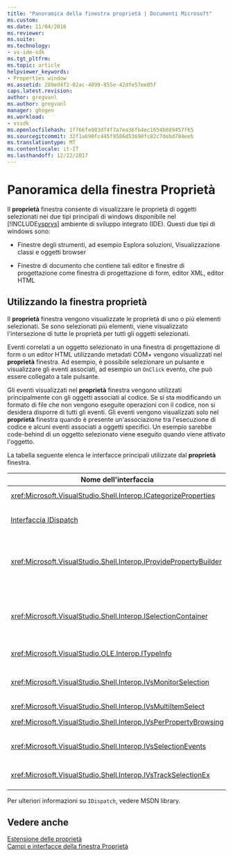 ```yaml
---
title: "Panoramica della finestra proprietà | Documenti Microsoft"
ms.custom: 
ms.date: 11/04/2016
ms.reviewer: 
ms.suite: 
ms.technology:
- vs-ide-sdk
ms.tgt_pltfrm: 
ms.topic: article
helpviewer_keywords:
- Properties window
ms.assetid: 289ed4f2-02ac-4899-855e-42dfe57ee05f
caps.latest.revision: 
author: gregvanl
ms.author: gregvanl
manager: ghogen
ms.workload:
- vssdk
ms.openlocfilehash: 1f766fe903df4f7a7ea36fb4ec1654b889457f65
ms.sourcegitcommit: 32f1a690fc445f9586d53698fc82c7debd784eeb
ms.translationtype: MT
ms.contentlocale: it-IT
ms.lasthandoff: 12/22/2017
---
```

# <a name="properties-window-overview"></a>Panoramica della finestra Proprietà
Il **proprietà** finestra consente di visualizzare le proprietà di oggetti selezionati nei due tipi principali di windows disponibile nel [!INCLUDE[vsprvs](../../code-quality/includes/vsprvs_md.md)] ambiente di sviluppo integrato (IDE). Questi due tipi di windows sono:  
  
-   Finestre degli strumenti, ad esempio Esplora soluzioni, Visualizzazione classi e oggetti browser  
  
-   Finestre di documento che contiene tali editor e finestre di progettazione come finestra di progettazione di form, editor XML, editor HTML  
  
## <a name="using-the-properties-window"></a>Utilizzando la finestra proprietà  
 Il **proprietà** finestra vengono visualizzate le proprietà di uno o più elementi selezionati. Se sono selezionati più elementi, viene visualizzato l'intersezione di tutte le proprietà per tutti gli oggetti selezionati.  
  
 Eventi correlati a un oggetto selezionato in una finestra di progettazione di form o un editor HTML utilizzando metadati COM+ vengono visualizzati nel **proprietà** finestra. Ad esempio, è possibile selezionare un pulsante e visualizzare gli eventi associati, ad esempio un `OnClick` evento, che può essere collegato a tale pulsante.  
  
 Gli eventi visualizzati nel **proprietà** finestra vengono utilizzati principalmente con gli oggetti associati al codice. Se si sta modificando un formato di file che non vengono eseguite operazioni con il codice, non si desidera disporre di tutti gli eventi. Gli eventi vengono visualizzati solo nel **proprietà** finestra quando è presente un'associazione tra l'esecuzione di codice e alcuni eventi associati a oggetti specifici. Un esempio sarebbe code-behind di un oggetto selezionato viene eseguito quando viene attivato l'oggetto.  
  
 La tabella seguente elenca le interfacce principali utilizzate dal **proprietà** finestra.  
  
|Nome dell'interfaccia|Descrizione|  
|--------------------|-----------------|  
|<xref:Microsoft.VisualStudio.Shell.Interop.ICategorizeProperties>|Fornisce un elenco di categorie per il **proprietà** finestra ed esegue il mapping a una categoria di ogni proprietà.|  
|[Interfaccia IDispatch](https://msdn.microsoft.com/library/windows/desktop/ms221608.aspx)|Espone metodi e proprietà per la programmazione di strumenti e altre applicazioni che supportano l'automazione di un oggetto.|  
|<xref:Microsoft.VisualStudio.Shell.Interop.IProvidePropertyBuilder>|Sono disponibili i pulsanti con puntini di sospensione (…) denominati *generatori* che aprire finestre di dialogo modali implementate dall'oggetto stesso. Utilizzato quando un valore non è tipizzato con facilità dall'utente in un campo di testo. Ad esempio, potrebbe essere consente di aprire un selettore di colore che determina il valore RGB per l'utente.|  
|<xref:Microsoft.VisualStudio.Shell.Interop.ISelectionContainer>|Fornisce l'accesso agli oggetti utilizzati per aggiornare le informazioni visualizzate nel **proprietà** finestra. <xref:Microsoft.VisualStudio.Shell.Interop.ISelectionContainer>è implementato dal VSPackage per ogni finestra che contiene oggetti selezionabili con le proprietà correlate da visualizzare.|  
|<xref:Microsoft.VisualStudio.OLE.Interop.ITypeInfo>|Fornisce informazioni sul tipo di oggetto, ad esempio i metodi di un'interfaccia e i campi di una struttura.|  
|<xref:Microsoft.VisualStudio.Shell.Interop.IVsMonitorSelection>|Consente i pacchetti VSPackage per ricevere la notifica degli eventi di selezione e recuperare le informazioni sulla gerarchia del progetto corrente, elemento, valore dell'elemento e contesto del comando dell'interfaccia utente.|  
|<xref:Microsoft.VisualStudio.Shell.Interop.IVsMultiItemSelect>|Fornisce l'ambiente con accesso a più selezioni.|  
|<xref:Microsoft.VisualStudio.Shell.Interop.IVsPerPropertyBrowsing>|Utilizzato per fornire nomi localizzati in alcune proprietà visualizzate nel **proprietà** finestra.|  
|<xref:Microsoft.VisualStudio.Shell.Interop.IVsSelectionEvents>|Notifica a VSPackage registrati di modifiche alla selezione corrente, un valore dell'elemento o un contesto di comando dell'interfaccia utente.|  
|<xref:Microsoft.VisualStudio.Shell.Interop.IVsTrackSelectionEx>|Notifica all'ambiente di una modifica nella selezione corrente e fornisce l'accesso alle informazioni di gerarchia e l'elemento riguardanti la nuova selezione.|  
  
 Per ulteriori informazioni su `IDispatch`, vedere MSDN library.  
  
## <a name="see-also"></a>Vedere anche  
 [Estensione delle proprietà](../../extensibility/internals/extending-properties.md)   
 [Campi e interfacce della finestra Proprietà](../../extensibility/internals/properties-window-fields-and-interfaces.md)